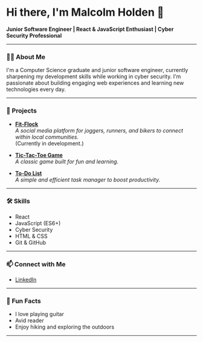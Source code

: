 # Hi there, I'm Malcolm Holden 👋

**Junior Software Engineer | React & JavaScript Enthusiast | Cyber Security Professional**

---

### 👨‍💻 About Me

I'm a Computer Science graduate and junior software engineer, currently sharpening my development skills while working in cyber security. I'm passionate about building engaging web experiences and learning new technologies every day.

---

### 🚀 Projects

- **[Fit-Flock](#)**  
  _A social media platform for joggers, runners, and bikers to connect within local communities._  
  (Currently in development.)

- **[Tic-Tac-Toe Game](https://github.com/malcholden/tic-tac-toe-game)**  
  _A classic game built for fun and learning._

- **[To-Do List](https://github.com/malcholden/todo-revamped)**  
  _A simple and efficient task manager to boost productivity._

---

### 🛠️ Skills

- React
- JavaScript (ES6+)
- Cyber Security
- HTML & CSS
- Git & GitHub

---

### 📫 Connect with Me

- [LinkedIn](https://linkedin.com/malcolm-holden/)

---

### 🎸 Fun Facts

- I love playing guitar  
- Avid reader  
- Enjoy hiking and exploring the outdoors

---

